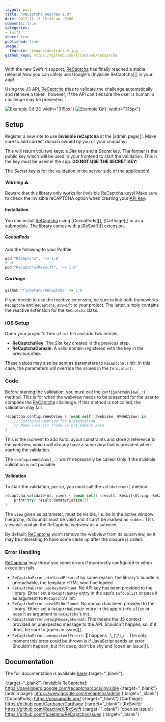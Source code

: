 ```yaml
---
layout: post
title: "ReCaptcha Reaches 1.0"
date: 2017-11-13 15:04:44 -0200
comments: true
categories:
- swift
share: true
published: true
image:
  feature: /images/abstract-6.jpg
github_repo: https://github.com/fjcaetano/ReCaptcha
---
```


With the new Swift 4 support, [ReCaptcha][] has finally reached a stable release!
Now you can safely use Google's [Invisible ReCaptcha][] in your app!

Using the JS API, [ReCaptcha][] tries to validate the challenge automatically and
retrieve a token, however, if the API can't ensure the user is human, a challenge
may be presented.

![Example Gif 2](https://raw.githubusercontent.com/fjcaetano/ReCaptcha/master/example2.gif){: width="315px"}
![Example Gif](https://raw.githubusercontent.com/fjcaetano/ReCaptcha/master/example.gif){: width="315px"}

<!-- more -->

## Setup

Register a new site to use __Invisible reCaptcha__ at the [admin page][]. Make sure
to add correct domain owned by you or your company!

This will return you two keys: a _Site key_ and a _Secret key_. The former is the
public key which will be used in your frontend to start the validation. This is
the key must be used in the app. **DO NOT USE THE SECRET KEY**!

The _Secret key_ is for the validation in the server side of the application!

#### _Warning_ ⚠️

Beware that this library only works for Invisible ReCaptcha keys! Make sure to
check the Invisible reCAPTCHA option when creating your [API Key](https://www.google.com/recaptcha/admin).

#### Installation

You can install [ReCaptcha][] using [CocoaPods][], [Carthage][] or as a submodule.
The library comes with a [RxSwift][] extension.

##### CocoaPods

Add the following to your Podfile:

``` ruby
pod "ReCaptcha", '~> 1.0'
# or
pod "ReCaptcha/RxSwift", '~> 1.0'
```

##### Carthage

``` ruby
github "fjcaetano/ReCaptcha" ~> 1.0
```

If you decide to use the reactive extension, be sure to link both frameworks
`ReCaptcha` and `ReCaptcha_RxSwift` to your project. The latter, simply contains
the reactive extension for the `ReCaptcha` class.

### iOS Setup

Open your project's `Info.plist` file and add two entries:

- **ReCaptchaKey**: The _Site key_ created in the previous step.
- **ReCaptchaDomain**: A valid domain registered with the key in the previous step.

These values may also be sent as parameters to `ReCaptcha()` init. In this case,
the parameters will override the values in the `Info.plist`.

### Code

Before starting the validation, you must call the `configureWebView(_:)` method.
This is for when the webview needs to be presented for the user to complete the
[ReCaptcha][] challenge. If this method is not called, the validation may fail.

``` swift
recaptcha.configureWebView { [weak self] (webview: WKWebView) in
    // Configure webview for presentation
    // Make sure its frame is not CGRect.zero
}
```

This is the moment to add AutoLayout constraints and store a reference to the webview,
which will already have a superview that is provided when starting the validation.

The `configureWebView(_:)` won't necessarily be called. Only if the invisible
validation is not possible.

#### Validation

To start the validation, _per se_, you must call the `validate(on:)` method.

``` swift
recaptcha.validate(on: view) { [weak self] (result: Result<String, ReCaptchaError>) in
    print(try? result.dematerialize())
}
```

The `view` given as parameter, must be visible, i.e. be in the active window
hierarchy, its bounds must be valid and it can't be marked as `hidden`. This view
will contain the ReCaptcha webview as a subview.

By default, [ReCaptcha][] won't remove the webview from its superview, so it may
be interesting to have some clean up after the closure is called.

### Error Handling

[ReCaptcha][] may throw you some errors if incorrectly configured or when execution
fails.

- `ReCaptchaError.htmlLoadError`: If by some reason, the library's bundle is
unreachable, the template HTML won't be loaded.
- `ReCaptchaError.apiKeyNotFound`: No API key has been provided to the library.
Either set a `ReCaptchaKey` entry in the app's `Info.plist` or pass it as argument
to `ReCaptcha`'s init.
- `ReCaptchaError.baseURLNotFound`: No domain has been provided to the library.
Either set a `ReCaptchaDomain` entry in the app's `Info.plist` or pass it as
argument to `ReCaptcha`'s init.
- `ReCaptchaError.wrongMessageFormat`: This means the JS context provided an
unexpected message to the API. Shouldn't happen, so, if it does, be sure to
[open an issue][].
- `ReCaptchaError.unexpected(Error)`: 💩 happens ¯\\_(ツ)\_/¯. The only moment this
error could be thrown is if JavaScript sends an error. Shouldn't happen, but if
it does, don't be shy and [open an issue][].

## Documentation

The full documentation is available [here](http://cocoadocs.org/docsets/ReCaptcha/){:target="\_blank"}.

[ReCaptcha]: https://github.com/fjcaetano/ReCaptcha
{:target="\_blank"}
[Invisible ReCaptcha]: https://developers.google.com/recaptcha/docs/invisible
{:target="\_blank"}
[admin page]: https://www.google.com/recaptcha/admin
{:target="\_blank"}
[CocoaPods]: https://cocoapods.org/
{:target="\_blank"}
[Carthage]: https://github.com/Carthage/Carthage
{:target="\_blank"}
[RxSwift]: https://github.com/ReactiveX/RxSwift
{:target="\_blank"}
[open an issue]: https://github.com/fjcaetano/ReCaptcha/issues
{:target="\_blank"}
